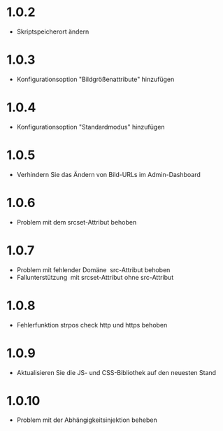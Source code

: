 # 1.0.2
- Skriptspeicherort ändern
# 1.0.3
- Konfigurationsoption "Bildgrößenattribute" hinzufügen
# 1.0.4
- Konfigurationsoption "Standardmodus" hinzufügen
# 1.0.5
- Verhindern Sie das Ändern von Bild-URLs im Admin-Dashboard
# 1.0.6
- Problem mit dem srcset-Attribut behoben
# 1.0.7
- Problem mit fehlender Domäne <img> src-Attribut behoben
- Fallunterstützung <img> mit srcset-Attribut ohne src-Attribut
# 1.0.8
- Fehlerfunktion strpos check http und https behoben
# 1.0.9
- Aktualisieren Sie die JS- und CSS-Bibliothek auf den neuesten Stand
# 1.0.10
- Problem mit der Abhängigkeitsinjektion beheben